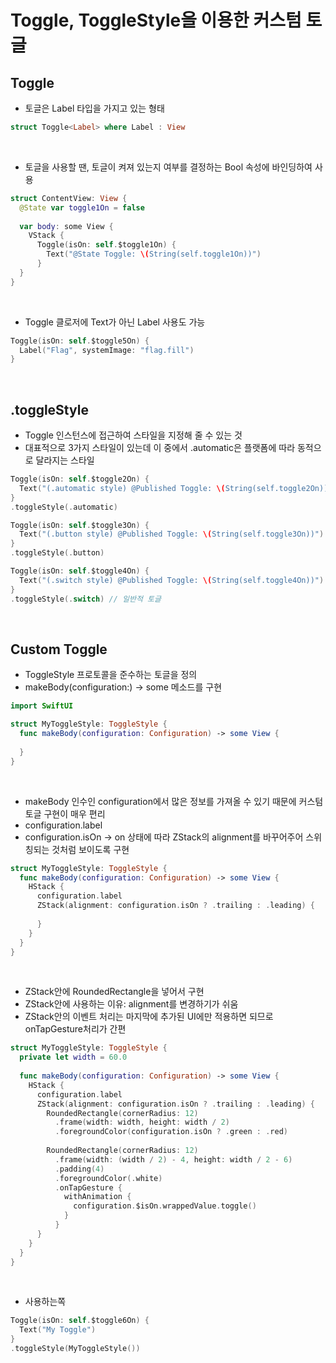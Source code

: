 # Toggle, ToggleStyle을 이용한 커스텀 토글

## Toggle
- 토글은 Label 타입을 가지고 있는 형태
```Swift
struct Toggle<Label> where Label : View
```
<br/>

- 토글을 사용할 땐, 토글이 켜져 있는지 여부를 결정하는 Bool 속성에 바인딩하여 사용
```Swift
struct ContentView: View {
  @State var toggle1On = false
  
  var body: some View {
    VStack {
      Toggle(isOn: self.$toggle1On) {
        Text("@State Toggle: \(String(self.toggle1On))")
      }
  }
}
```
<br/>

- Toggle 클로저에 Text가 아닌 Label 사용도 가능
```Swift
Toggle(isOn: self.$toggle5On) {
  Label("Flag", systemImage: "flag.fill")
}
```
<br/>

 ## .toggleStyle
- Toggle 인스턴스에 접근하여 스타일을 지정해 줄 수 있는 것
- 대표적으로 3가지 스타일이 있는데 이 중에서 .automatic은 플랫폼에 따라 동적으로 달라지는 스타일
```Swift
Toggle(isOn: self.$toggle2On) {
  Text("(.automatic style) @Published Toggle: \(String(self.toggle2On))")
}
.toggleStyle(.automatic)

Toggle(isOn: self.$toggle3On) {
  Text("(.button style) @Published Toggle: \(String(self.toggle3On))")
}
.toggleStyle(.button)

Toggle(isOn: self.$toggle4On) {
  Text("(.switch style) @Published Toggle: \(String(self.toggle4On))")
}
.toggleStyle(.switch) // 일반적 토글 
```
<br/>

## Custom Toggle
- ToggleStyle 프로토콜을 준수하는 토글을 정의
- makeBody(configuration:) -> some 메소드를 구현
```Swift
import SwiftUI

struct MyToggleStyle: ToggleStyle {
  func makeBody(configuration: Configuration) -> some View {
    
  }
}
```
<br/>

- makeBody 인수인 configuration에서 많은 정보를 가져올 수 있기 때문에 커스텀 토글 구현이 매우 편리
- configuration.label
- configuration.isOn -> on 상태에 따라 ZStack의 alignment를 바꾸어주어 스위칭되는 것처럼 보이도록 구현

```Swift
struct MyToggleStyle: ToggleStyle {
  func makeBody(configuration: Configuration) -> some View {
    HStack {
      configuration.label
      ZStack(alignment: configuration.isOn ? .trailing : .leading) {
        
      }
    }
  }
}
```
<br/>

- ZStack안에 RoundedRectangle을 넣어서 구현
- ZStack안에 사용하는 이유: alignment를 변경하기가 쉬움
- ZStack안의 이벤트 처리는 마지막에 추가된 UI에만 적용하면 되므로 onTapGesture처리가 간편

```Swift
struct MyToggleStyle: ToggleStyle {
  private let width = 60.0
  
  func makeBody(configuration: Configuration) -> some View {
    HStack {
      configuration.label
      ZStack(alignment: configuration.isOn ? .trailing : .leading) {
        RoundedRectangle(cornerRadius: 12)
          .frame(width: width, height: width / 2)
          .foregroundColor(configuration.isOn ? .green : .red)
        
        RoundedRectangle(cornerRadius: 12)
          .frame(width: (width / 2) - 4, height: width / 2 - 6)
          .padding(4)
          .foregroundColor(.white)
          .onTapGesture {
            withAnimation {
              configuration.$isOn.wrappedValue.toggle()
            }
          }
      }
    }
  }
}
```
<br/>

- 사용하는쪽
```Swift
Toggle(isOn: self.$toggle6On) {
  Text("My Toggle")
}
.toggleStyle(MyToggleStyle())
```
<br/>

